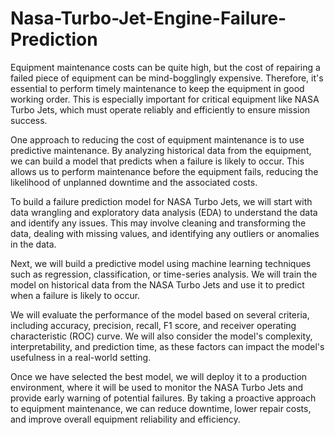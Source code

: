 # Nasa-Turbo-Jet-Engine-Failure-Prediction

Equipment maintenance costs can be quite high, but the cost of repairing a failed piece of equipment can be mind-bogglingly expensive. Therefore, it's essential to perform timely maintenance to keep the equipment in good working order. This is especially important for critical equipment like NASA Turbo Jets, which must operate reliably and efficiently to ensure mission success.

One approach to reducing the cost of equipment maintenance is to use predictive maintenance. By analyzing historical data from the equipment, we can build a model that predicts when a failure is likely to occur. This allows us to perform maintenance before the equipment fails, reducing the likelihood of unplanned downtime and the associated costs.

To build a failure prediction model for NASA Turbo Jets, we will start with data wrangling and exploratory data analysis (EDA) to understand the data and identify any issues. This may involve cleaning and transforming the data, dealing with missing values, and identifying any outliers or anomalies in the data.

Next, we will build a predictive model using machine learning techniques such as regression, classification, or time-series analysis. We will train the model on historical data from the NASA Turbo Jets and use it to predict when a failure is likely to occur.

We will evaluate the performance of the model based on several criteria, including accuracy, precision, recall, F1 score, and receiver operating characteristic (ROC) curve. We will also consider the model's complexity, interpretability, and prediction time, as these factors can impact the model's usefulness in a real-world setting.

Once we have selected the best model, we will deploy it to a production environment, where it will be used to monitor the NASA Turbo Jets and provide early warning of potential failures. By taking a proactive approach to equipment maintenance, we can reduce downtime, lower repair costs, and improve overall equipment reliability and efficiency.
